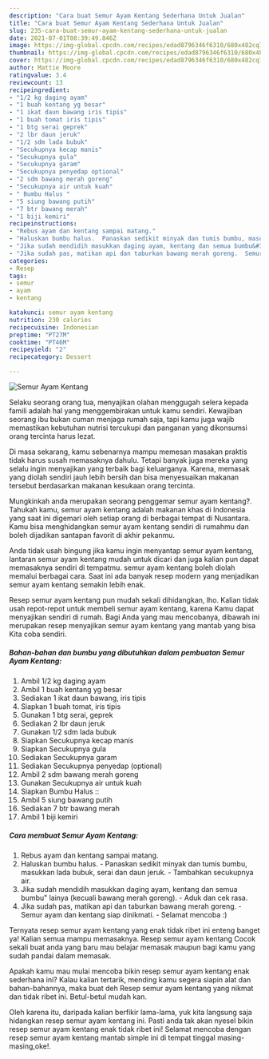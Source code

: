 ```yaml
---
description: "Cara buat Semur Ayam Kentang Sederhana Untuk Jualan"
title: "Cara buat Semur Ayam Kentang Sederhana Untuk Jualan"
slug: 235-cara-buat-semur-ayam-kentang-sederhana-untuk-jualan
date: 2021-07-01T08:39:49.846Z
image: https://img-global.cpcdn.com/recipes/edad8796346f6310/680x482cq70/semur-ayam-kentang-foto-resep-utama.jpg
thumbnail: https://img-global.cpcdn.com/recipes/edad8796346f6310/680x482cq70/semur-ayam-kentang-foto-resep-utama.jpg
cover: https://img-global.cpcdn.com/recipes/edad8796346f6310/680x482cq70/semur-ayam-kentang-foto-resep-utama.jpg
author: Mattie Moore
ratingvalue: 3.4
reviewcount: 13
recipeingredient:
- "1/2 kg daging ayam"
- "1 buah kentang yg besar"
- "1 ikat daun bawang iris tipis"
- "1 buah tomat iris tipis"
- "1 btg serai geprek"
- "2 lbr daun jeruk"
- "1/2 sdm lada bubuk"
- "Secukupnya kecap manis"
- "Secukupnya gula"
- "Secukupnya garam"
- "Secukupnya penyedap optional"
- "2 sdm bawang merah goreng"
- "Secukupnya air untuk kuah"
- " Bumbu Halus "
- "5 siung bawang putih"
- "7 btr bawang merah"
- "1 biji kemiri"
recipeinstructions:
- "Rebus ayam dan kentang sampai matang."
- "Haluskan bumbu halus.  Panaskan sedikit minyak dan tumis bumbu, masukkan lada bubuk, serai dan daun jeruk.  Tambahkan secukupnya air."
- "Jika sudah mendidih masukkan daging ayam, kentang dan semua bumbu&#34; lainya (kecuali bawang merah goreng).  Aduk dan cek rasa."
- "Jika sudah pas, matikan api dan taburkan bawang merah goreng.  Semur ayam dan kentang siap dinikmati.  Selamat mencoba :)"
categories:
- Resep
tags:
- semur
- ayam
- kentang

katakunci: semur ayam kentang 
nutrition: 230 calories
recipecuisine: Indonesian
preptime: "PT27M"
cooktime: "PT46M"
recipeyield: "2"
recipecategory: Dessert

---
```



![Semur Ayam Kentang](https://img-global.cpcdn.com/recipes/edad8796346f6310/680x482cq70/semur-ayam-kentang-foto-resep-utama.jpg)

Selaku seorang orang tua, menyajikan olahan menggugah selera kepada famili adalah hal yang menggembirakan untuk kamu sendiri. Kewajiban seorang ibu bukan cuman menjaga rumah saja, tapi kamu juga wajib memastikan kebutuhan nutrisi tercukupi dan panganan yang dikonsumsi orang tercinta harus lezat.

Di masa  sekarang, kamu sebenarnya mampu memesan masakan praktis tidak harus susah memasaknya dahulu. Tetapi banyak juga mereka yang selalu ingin menyajikan yang terbaik bagi keluarganya. Karena, memasak yang diolah sendiri jauh lebih bersih dan bisa menyesuaikan makanan tersebut berdasarkan makanan kesukaan orang tercinta. 



Mungkinkah anda merupakan seorang penggemar semur ayam kentang?. Tahukah kamu, semur ayam kentang adalah makanan khas di Indonesia yang saat ini digemari oleh setiap orang di berbagai tempat di Nusantara. Kamu bisa menghidangkan semur ayam kentang sendiri di rumahmu dan boleh dijadikan santapan favorit di akhir pekanmu.

Anda tidak usah bingung jika kamu ingin menyantap semur ayam kentang, lantaran semur ayam kentang mudah untuk dicari dan juga kalian pun dapat memasaknya sendiri di tempatmu. semur ayam kentang boleh diolah memalui berbagai cara. Saat ini ada banyak resep modern yang menjadikan semur ayam kentang semakin lebih enak.

Resep semur ayam kentang pun mudah sekali dihidangkan, lho. Kalian tidak usah repot-repot untuk membeli semur ayam kentang, karena Kamu dapat menyajikan sendiri di rumah. Bagi Anda yang mau mencobanya, dibawah ini merupakan resep menyajikan semur ayam kentang yang mantab yang bisa Kita coba sendiri.

<!--inarticleads1-->

##### Bahan-bahan dan bumbu yang dibutuhkan dalam pembuatan Semur Ayam Kentang:

1. Ambil 1/2 kg daging ayam
1. Ambil 1 buah kentang yg besar
1. Sediakan 1 ikat daun bawang, iris tipis
1. Siapkan 1 buah tomat, iris tipis
1. Gunakan 1 btg serai, geprek
1. Sediakan 2 lbr daun jeruk
1. Gunakan 1/2 sdm lada bubuk
1. Siapkan Secukupnya kecap manis
1. Siapkan Secukupnya gula
1. Sediakan Secukupnya garam
1. Sediakan Secukupnya penyedap (optional)
1. Ambil 2 sdm bawang merah goreng
1. Gunakan Secukupnya air untuk kuah
1. Siapkan  Bumbu Halus ::
1. Ambil 5 siung bawang putih
1. Sediakan 7 btr bawang merah
1. Ambil 1 biji kemiri




<!--inarticleads2-->

##### Cara membuat Semur Ayam Kentang:

1. Rebus ayam dan kentang sampai matang.
1. Haluskan bumbu halus.  - Panaskan sedikit minyak dan tumis bumbu, masukkan lada bubuk, serai dan daun jeruk.  - Tambahkan secukupnya air.
1. Jika sudah mendidih masukkan daging ayam, kentang dan semua bumbu&#34; lainya (kecuali bawang merah goreng).  - Aduk dan cek rasa.
1. Jika sudah pas, matikan api dan taburkan bawang merah goreng.  - Semur ayam dan kentang siap dinikmati.  - Selamat mencoba :)




Ternyata resep semur ayam kentang yang enak tidak ribet ini enteng banget ya! Kalian semua mampu memasaknya. Resep semur ayam kentang Cocok sekali buat anda yang baru mau belajar memasak maupun bagi kamu yang sudah pandai dalam memasak.

Apakah kamu mau mulai mencoba bikin resep semur ayam kentang enak sederhana ini? Kalau kalian tertarik, mending kamu segera siapin alat dan bahan-bahannya, maka buat deh Resep semur ayam kentang yang nikmat dan tidak ribet ini. Betul-betul mudah kan. 

Oleh karena itu, daripada kalian berfikir lama-lama, yuk kita langsung saja hidangkan resep semur ayam kentang ini. Pasti anda tak akan nyesel bikin resep semur ayam kentang enak tidak ribet ini! Selamat mencoba dengan resep semur ayam kentang mantab simple ini di tempat tinggal masing-masing,oke!.

